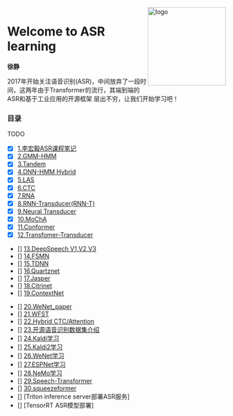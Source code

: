 <img src="docs/_media/icon.svg" align="right" alt="logo" height="180" width="180" />

# Welcome to ASR learning

**徐静**

2017年开始关注语音识别(ASR)，中间放弃了一段时间，这两年由于Transformer的流行，其端到端的ASR和基于工业应用的开源框架
层出不穷，让我们开始学习吧！

<!-- <div align=center>
<img src="./zh-cn/img/index/cnn_hist.png" />
</div> -->


### 目录

TODO


- [x] [1.李宏毅ASR课程笔记](zh-cn/01_LiHongyi_ASR.md)
- [x] [2.GMM-HMM](zh-cn/02_GMM-HMM.md)
- [x] [3.Tandem](zh-cn/03_Tandem.md)
- [x] [4.DNN-HMM Hybrid](zh-cn/04_DNN-HMM-Hybrid.md)
- [x] [5.LAS](zh-cn/05_LAS.md)
- [x] [6.CTC](zh-cn/06_CTC.md)
- [x] [7.RNA](zh-cn/07_RNA.md)
- [x] [8.RNN-Transducer(RNN-T)](zh-cn/08_RNN-T.md)
- [x] [9.Neural Transducer](zh-cn/09_NN-T.md)
- [x] [10.MoChA](zh-cn/10_MoCHA.md)
- [x] [11.Conformer](zh-cn/11_Conformer.md)
- [x] [12.Transfomer-Transducer](zh-cn/12_Transfomer-Transducer.md)
- [] [13.DeepSpeech V1,V2,V3](zh-cn/13_DeepSpeech.md)
- [] [14.FSMN](zh-cn/14_FSMN.md)
- [] [15.TDNN](zh-cn/15_TDNN.md)
- [] [16.Quartznet](zh-cn/16_Quartznet.md)
- [] [17.Jasper](zh-cn/17_Jasper.md)
- [] [18.Citrinet](zh-cn/18_Citrinet.md)
- [] [19.ContextNet](zh-cn/19_ContextNet.md)
<!-- - [] [20.Conformer-CTC](zh-cn/20_Conformer-CTC.md) -->
- [] [20.WeNet_paper](zh-cn/20_WeNet_paper.md)
- [] [21.WFST](zh-cn/21_WFST.md)
- [] [22.Hybrid CTC/Attention](zh-cn/22_Hybrid_CTC_Attention.md)
- [] [23.开源语音识别数据集介绍](zh-cn/23_datasets.md)
- [] [24.Kaldi学习](zh-cn/24_kaldi_1.md)
- [] [25.Kaldi2学习](zh-cn/25_kaldi_2.md)
- [] [26.WeNet学习](zh-cn/26_wenet.md)
- [] [27.ESPNet学习](zh-cn/27_espnet.md)
- [] [28.NeMo学习](zh-cn/28_nemo.md)
- [] [29.Speech-Transformer](zh-cn/29_Speech-Transformer.md)
- [] [30.squeezeformer](zh-cn/30_squeezeformer.md)
- [] [Triton inference server部署ASR服务]
- [] [TensorRT ASR模型部署]






